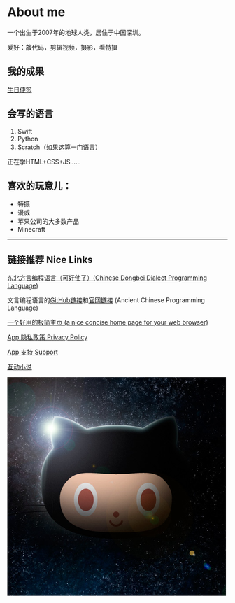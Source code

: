 
# About me

一个出生于2007年的地球人类，居住于中国深圳。

爱好：敲代码，剪辑视频，摄影，看特摄

## 我的成果

[生日便签](https://apps.apple.com/cn/app/id1499441985)

## 会写的语言

1. Swift
1. Python
1. Scratch（如果这算一门语言）

正在学HTML+CSS+JS……

## 喜欢的玩意儿：
+ 特摄
+ 漫威
+ 苹果公司的大多数产品
+ Minecraft

***

## 链接推荐 Nice Links

[东北方言编程语言（可好使了）(Chinese Dongbei Dialect Programming Language)](https://github.com/zhanyong-wan/dongbei)

文言编程语言的[GitHub链接](https://github.com/wenyan-lang/wenyan)和[官网链接](https://wy-lang.org)
(Ancient Chinese Programming Language)

[一个好用的极简主页 (a nice concise home page for your web browser)](https://www.jianfast.com)

[App 隐私政策 Privacy Policy](/privacy)

[App 支持 Support](/support)

[互动小说](/yu)

![icon](assets/astroctocat.jpg "octocat, the mascot of github on a space background")
